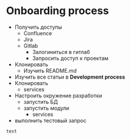 # Onboarding process

+ Получить доступы
  + Confluence
  + Jira
  + Gitlab
    + Залогиниться в гитлаб
    + Запросить доступ к проектам
+ Клонировать
  + Изучить README.md
+ Изучить все статьи в **Development process**
+ Клонировать
  + services
+ Настроить окружение разработки
  + запустить БД
  + запустить модули
    + services
+ выполнить тестовый запрос
```
test 
```